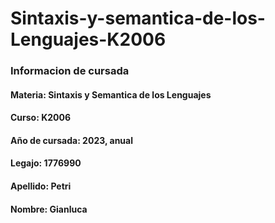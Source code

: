 # Sintaxis-y-semantica-de-los-Lenguajes-K2006

### Informacion de cursada

#### Materia: Sintaxis y Semantica de los Lenguajes
#### Curso: K2006
#### Año de cursada: 2023, anual
#### Legajo: 1776990
#### Apellido: Petri
#### Nombre: Gianluca
